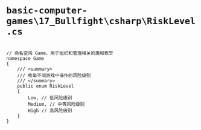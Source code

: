 # `basic-computer-games\17_Bullfight\csharp\RiskLevel.cs`

```

// 命名空间 Game，用于组织和管理相关的类和枚举
namespace Game
{
    /// <summary>
    /// 枚举不同游戏中操作的风险级别
    /// </summary>
    public enum RiskLevel
    {
        Low, // 低风险级别
        Medium, // 中等风险级别
        High // 高风险级别
    }
}

```